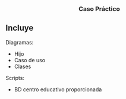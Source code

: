 <h3 align="center">Caso Práctico</h3>

## Incluye

Diagramas: 
* Hijo
* Caso de uso 
* Clases

Scripts: 
* BD centro educativo proporcionada
